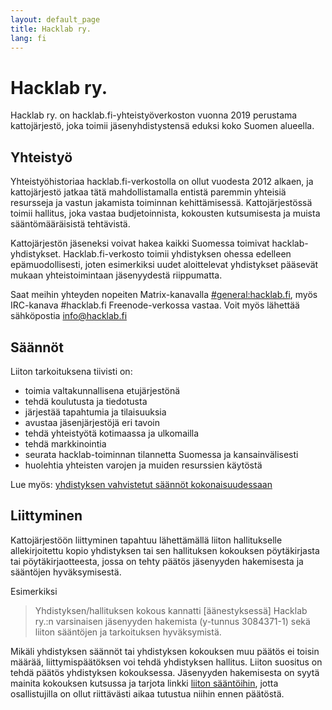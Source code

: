 ```yaml
---
layout: default_page
title: Hacklab ry.
lang: fi
---
```

# Hacklab ry.

Hacklab ry. on hacklab.fi-yhteistyöverkoston vuonna 2019 perustama kattojärjestö, joka toimii jäsenyhdistystensä eduksi koko Suomen alueella.

## Yhteistyö

Yhteistyöhistoriaa hacklab.fi-verkostolla on ollut vuodesta 2012 alkaen, ja kattojärjestö jatkaa tätä mahdollistamalla entistä paremmin yhteisiä resursseja ja vastun jakamista toiminnan kehittämisessä. Kattojärjestössä toimii hallitus, joka vastaa budjetoinnista, kokousten kutsumisesta ja muista sääntömääräisistä tehtävistä.

Kattojärjestön jäseneksi voivat hakea kaikki Suomessa toimivat hacklab-yhdistykset. Hacklab.fi-verkosto toimii yhdistyksen ohessa edelleen epämuodollisesti, joten esimerkiksi uudet aloittelevat yhdistykset pääsevät mukaan yhteistoimintaan jäsenyydestä riippumatta.

Saat meihin yhteyden nopeiten Matrix-kanavalla <a class="external-links" href="https://matrix.to/#/#general:hacklab.fi">#general:hacklab.fi</a>, myös IRC-kanava #hacklab.fi Freenode-verkossa vastaa. Voit myös lähettää sähköpostia <a class="external-links" href="mailto:info@hacklab.fi">info@hacklab.fi</a>

## Säännöt

Liiton tarkoituksena tiivisti on:
 - toimia valtakunnallisena etujärjestönä
 - tehdä koulutusta ja tiedotusta
 - järjestää tapahtumia ja tilaisuuksia
 - avustaa jäsenjärjestöjä eri tavoin
 - tehdä yhteistyötä kotimaassa ja ulkomailla
 - tehdä markkinointia
 - seurata hacklab-toiminnan tilannetta Suomessa ja kansainvälisesti
 - huolehtia yhteisten varojen ja muiden resurssien käytöstä

Lue myös: [yhdistyksen vahvistetut säännöt kokonaisuudessaan](/saannot.html)

## Liittyminen

Kattojärjestöön liittyminen tapahtuu lähettämällä liiton hallitukselle allekirjoitettu kopio yhdistyksen tai sen hallituksen kokouksen pöytäkirjasta tai pöytäkirjaotteesta, jossa on tehty päätös jäsenyyden hakemisesta ja sääntöjen hyväksymisestä.

Esimerkiksi
> Yhdistyksen/hallituksen kokous kannatti [äänestyksessä] Hacklab ry.:n varsinaisen jäsenyyden hakemista (y-tunnus 3084371-1) sekä liiton sääntöjen ja tarkoituksen hyväksymistä.

Mikäli yhdistyksen säännöt tai yhdistyksen kokouksen muu päätös ei toisin määrää, liittymispäätöksen voi tehdä yhdistyksen hallitus. Liiton suositus on tehdä päätös yhdistyksen kokouksessa. Jäsenyyden hakemisesta on syytä mainita kokouksen kutsussa ja tarjota linkki [liiton sääntöihin](/saannot.html), jotta osallistujilla on ollut riittävästi aikaa tutustua niihin ennen päätöstä.
